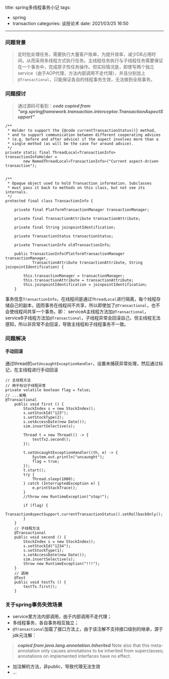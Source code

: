 title: spring多线程事务小记
tags:
  - spring
  - transaction
categories: 谈技论术
date: 2021/03/25 16:50

---
### 问题背景
> 定时批处理任务，需要执行大量客户账单，为提升效率，减少DB占用时间，从而采用多线程方式执行任务。主线程任务执行与子线程任务需要保证在一个事务中，完成原子性任务操作。但实际情况是，即使写两个独立service（由于AOP代理，方法内部调用不走代理），并且分别加上``@Transactional``，只能保证各自的线程事务生效，无法做到全局事务。

### 问题探讨
> 通过源码可看到：***code copied from "org.springframework.transaction.interceptor.TransactionAspectSupport"***

```
/**
 * Holder to support the {@code currentTransactionStatus()} method,
 * and to support communication between different cooperating advices
 * (e.g. before and after advice) if the aspect involves more than a
 * single method (as will be the case for around advice).
 */
private static final ThreadLocal<TransactionInfo> transactionInfoHolder =
		new NamedThreadLocal<TransactionInfo>("Current aspect-driven transaction");


/**
 * Opaque object used to hold Transaction information. Subclasses
 * must pass it back to methods on this class, but not see its internals.
 */
protected final class TransactionInfo {

	private final PlatformTransactionManager transactionManager;

	private final TransactionAttribute transactionAttribute;

	private final String joinpointIdentification;

	private TransactionStatus transactionStatus;

	private TransactionInfo oldTransactionInfo;

	public TransactionInfo(PlatformTransactionManager transactionManager,
			TransactionAttribute transactionAttribute, String joinpointIdentification) {

		this.transactionManager = transactionManager;
		this.transactionAttribute = transactionAttribute;
		this.joinpointIdentification = joinpointIdentification;
	}
```

事务信息``TransactionInfo``，在线程间是通过``ThreadLocal``进行隔离，每个线程存储自己的副本，因而事务在线程间不共享，所以即使加了``@Transactional``，也不会使线程间共享一个事务。即：
serviceA主线程方法加``@Transactional``，serviceB子线程方法加``@Transactional``，子线程异常会回滚自己，但主线程无法感知，所以非异常不会回滚，导致主线程和子线程事务不一致。

### 问题解决
#### 手动回滚
通过thread的``setUncaughtExceptionHandler``，设置未捕获异常处理，然后通过标记，在主线程进行手动回滚

```
// 主线程方法
// 用于标记子线程异常
private volatile boolean flag = false;
// ...省略
@Transactional
    public void first () {
        StockIndex s = new StockIndex();
        s.setStockId("123");
        s.setStockType(2);
        s.setAccessDate(new Date());
        sim.insertSelective(s);

        Thread t = new Thread(() -> {
            testTx2.second();
        });

        t.setUncaughtExceptionHandler((th, e) -> {
            System.out.println("uncaunght");
            flag = true;
        });
        t.start();
        try {
            Thread.sleep(1000);
        } catch (InterruptedException e) {
            e.printStackTrace();
        }
        //throw new RuntimeException("stop!");

        if (flag) {
            TransactionAspectSupport.currentTransactionStatus().setRollbackOnly();
        }
    }
    // 子线程方法
    @Transactional
    public void second () {
        StockIndex s = new StockIndex();
        s.setStockId("1234");
        s.setStockType(1);
        s.setAccessDate(new Date());
        sim.insertSelective(s);
        throw new RuntimeException("!!!");
    }
    // 调用
    @Test
    public void testTx () {
        testTx.first();
    }
```

### 关于spring事务失效场景
+ service里方法内部调用，由于内部调用不走代理；
+ 多线程事务，各自事务相互独立；
+ ``@Transactional``加载了接口方法上，由于该注解不支持接口级别的继承，源于jdk元注解：
> ***copied from java.lang.annotation.Inherited***
 Note also that this meta-annotation only causes annotations to be inherited
 from superclasses; annotations on implemented interfaces have no effect.
+ 加注解的方法，非public，导致代理无法生效
+ ...

